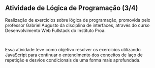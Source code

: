 ## Atividade de Lógica de Programação (3/4)
<p>Realização de exercícios sobre lógica de programação, promovida pelo professor Gabriel Augusto da disciplina de interfaces, através do curso Desenvolvimento Web Fullstack do Instituto Proa.</p>
<br>
<p>Essa atividade teve como objetivo resolver os exercícios utilizando JavaScript para continuar o entendimento dos conceitos de laço de repetição e desvios condicionais de uma forma mais aprofundada.</p>
